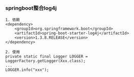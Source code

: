 
### springboot整合log4j

	1. 依赖
	<dependency>
		<groupId>org.springframework.boot</groupId>
		<artifactId>spring-boot-starter-log4j</artifactId>
		<version>1.3.8.RELEASE</version>
	</dependency>
	
	2. 使用
	private static final Logger LOGGER = LoggerFactory.getLogger(Xxx.class);
	...
	LOGGER.info("xxx");
	
	